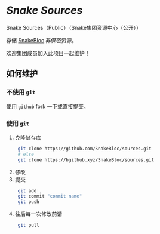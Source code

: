 # _Snake Sources_

Snake Sources（Public）（Snake集团资源中心（公开））

存储 [SnakeBloc](https://hydro.ac/d/Snake/) 非保密资源。

欢迎集团成员加入此项目一起维护！

## 如何维护

### 不使用 `git`

使用 `github` fork 一下或直接提交。

### 使用 `git`

1. 克隆储存库
   ```bash
	git clone https://github.com/SnakeBloc/sources.git
	# else
	git clone https://bgithub.xyz/SnakeBloc/sources.git
	```
2. 修改
3. 提交
   ```bash
	git add .
	git commit "commit name"
	git push
	```
4. 往后每一次修改前请
   ```bash
	git pull
	```
